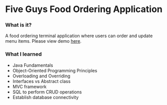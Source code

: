 <h1>Five Guys Food Ordering Application</h1>

<h3>What is it?</h3>
<p>A food ordering terminal application where users can order and update menu items. Please view demo <a href="https://youtu.be/xLsYGdmIIV4">here</a>.</p>

<h3>What I learned</h3>
<ul>
        <li>Java Fundamentals</li>
        <li>Object-Oriented Programming Principles</li>
        <li>Overloading and Overriding</li>
        <li>Interfaces vs Abstract class</li>
        <li>MVC framework</li>
        <li>SQL to perform CRUD operations</li>
        <li>Establish database connectivity</li>
</ul>
